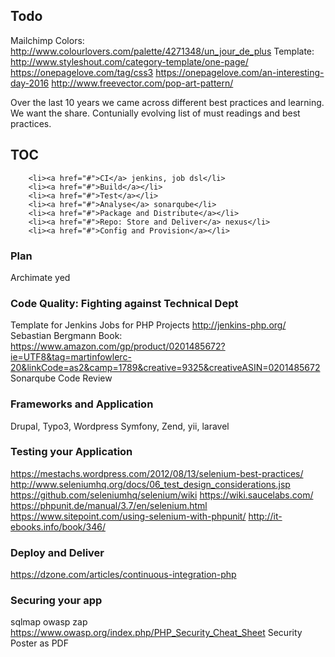 ## Todo
Mailchimp
Colors: http://www.colourlovers.com/palette/4271348/un_jour_de_plus
Template: http://www.styleshout.com/category-template/one-page/
https://onepagelove.com/tag/css3
https://onepagelove.com/an-interesting-day-2016
http://www.freevector.com/pop-art-pattern/


Over the last 10 years we came across different best practices and learning.
We want the share.
Contunially evolving list of must readings and best practices.



## TOC
        <li><a href="#">CI</a> jenkins, job dsl</li>
        <li><a href="#">Build</a></li>
        <li><a href="#">Test</a></li>
        <li><a href="#">Analyse</a> sonarqube</li>
        <li><a href="#">Package and Distribute</a></li>
        <li><a href="#">Repo: Store and Deliver</a> nexus</li>
        <li><a href="#">Config and Provision</a></li>

### Plan
Archimate
yed


### Code Quality: Fighting against Technical Dept
Template for Jenkins Jobs for PHP Projects http://jenkins-php.org/ Sebastian Bergmann
Book: https://www.amazon.com/gp/product/0201485672?ie=UTF8&tag=martinfowlerc-20&linkCode=as2&camp=1789&creative=9325&creativeASIN=0201485672
Sonarqube
Code Review


### Frameworks and Application
Drupal, Typo3, Wordpress
Symfony, Zend, yii, laravel


### Testing your Application
https://mestachs.wordpress.com/2012/08/13/selenium-best-practices/
http://www.seleniumhq.org/docs/06_test_design_considerations.jsp
https://github.com/seleniumhq/selenium/wiki
https://wiki.saucelabs.com/
https://phpunit.de/manual/3.7/en/selenium.html
https://www.sitepoint.com/using-selenium-with-phpunit/
http://it-ebooks.info/book/346/


### Deploy and Deliver
https://dzone.com/articles/continuous-integration-php

### Securing your app
sqlmap
owasp zap
https://www.owasp.org/index.php/PHP_Security_Cheat_Sheet
Security Poster as PDF
